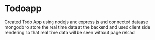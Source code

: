 # Todoapp
Created Todo App using nodejs and express js and connected dataase mongodb to store the real time data at the backend and used client side rendering so that real time data will be seen without page reload
